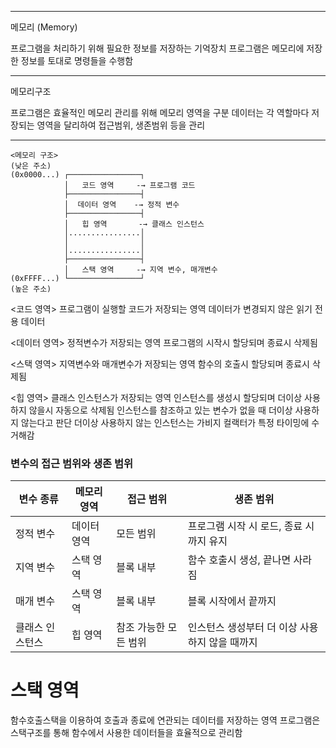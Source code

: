 
---

메모리 (Memory)

프로그램을 처리하기 위해 필요한 정보를 저장하는 기억장치
프로그램은 메모리에 저장한 정보를 토대로 명령들을 수행함

---
메모리구조

프로그램은 효율적인 메모리 관리를 위해 메모리 영역을 구분
데이터는 각 역할마다 저장되는 영역을 달리하여 접근범위, 생존범위 등을 관리

---
```
<메모리 구조>
(낮은 주소)
(0x0000...) ┌────────────────┐
            │   코드 영역     -→ 프로그램 코드
            ├────────────────┤
            │  데이터 영역    -→ 정적 변수
            ├────────────────┤
            │   힙 영역       -→ 클래스 인스턴스
            │................│
            │                │
            │................│
            ├────────────────┤
            │   스택 영역     -→ 지역 변수, 매개변수
(0xFFFF...) └────────────────┘
(높은 주소)
```



<코드 영역>
프로그램이 실행할 코드가 저장되는 영역
데이터가 변경되지 않은 읽기 전용 데이터


<데이터 영역>
정적변수가 저장되는 영역
프로그램의 시작시 할당되며 종료시 삭제됨


<스택 영역>
지역변수와 매개변수가 저장되는 영역
함수의 호출시 할당되며 종료시 삭제됨


<힙 영역>
클래스 인스턴스가 저장되는 영역
인스턴스를 생성시 할당되며 더이상 사용하지 않을시 자동으로 삭제됨
인스턴스를 참조하고 있는 변수가 없을 때 더이상 사용하지 않는다고 판단
더이상 사용하지 않는 인스턴스는 가비지 컬랙터가 특정 타이밍에 수거해감


### 변수의 접근 범위와 생존 범위

| 변수 종류    | 메모리 영역 | 접근 범위        | 생존 범위                      |
| -------- | ------ | ------------ | -------------------------- |
| 정적 변수    | 데이터 영역 | 모든 범위        | 프로그램 시작 시 로드, 종료 시까지 유지    |
| 지역 변수    | 스택 영역  | 블록 내부        | 함수 호출시 생성, 끝나면 사라짐         |
| 매개 변수    | 스택 영역  | 블록 내부        | 블록 시작에서 끝까지                |
| 클래스 인스턴스 | 힙 영역   | 참조 가능한 모든 범위 | 인스턴스 생성부터 더 이상 사용하지 않을 때까지 |

	
# 스택 영역

함수호출스택을 이용하여 호출과 종료에 연관되는 데이터를 저장하는 영역
프로그램은 스택구조를 통해 함수에서 사용한 데이터들을 효율적으로 관리함



